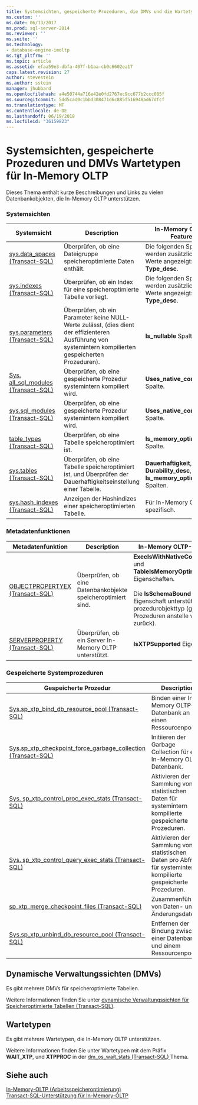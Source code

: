 ```yaml
---
title: Systemsichten, gespeicherte Prozeduren, die DMVs und die Wartetypen für In-Memory OLTP | Microsoft Docs
ms.custom: ''
ms.date: 06/13/2017
ms.prod: sql-server-2014
ms.reviewer: ''
ms.suite: ''
ms.technology:
- database-engine-imoltp
ms.tgt_pltfrm: ''
ms.topic: article
ms.assetid: efaa59e3-dbfa-407f-b1aa-cb0c6602ea17
caps.latest.revision: 27
author: stevestein
ms.author: sstein
manager: jhubbard
ms.openlocfilehash: a4e50744a716e42e0fd2767ec9cc677b2ccc085f
ms.sourcegitcommit: 5dd5cad0c1bbd308471d6c885f516948ad67dfcf
ms.translationtype: MT
ms.contentlocale: de-DE
ms.lasthandoff: 06/19/2018
ms.locfileid: "36159823"
---
```

# <a name="system-views-stored-procedures-dmvs-and-wait-types-for-in-memory-oltp"></a>Systemsichten, gespeicherte Prozeduren und DMVs Wartetypen für In-Memory OLTP
  Dieses Thema enthält kurze Beschreibungen und Links zu vielen Datenbankobjekten, die In-Memory OLTP unterstützen.  
  
### <a name="system-views"></a>Systemsichten  
  
|Systemsicht|Description|In-Memory OLTP-Feature|  
|-----------------|-----------------|-----------------------------|  
|[sys.data_spaces &#40;Transact-SQL&#41;](/sql/relational-databases/system-catalog-views/sys-data-spaces-transact-sql)|Überprüfen, ob eine Dateigruppe speicheroptimierte Daten enthält.|Die folgenden Spalten werden zusätzliche Werte angezeigt: **Typ** und **Type_desc**.|  
|[sys.indexes &#40;Transact-SQL&#41;](/sql/relational-databases/system-catalog-views/sys-indexes-transact-sql)|Überprüfen, ob ein Index für eine speicheroptimierte Tabelle vorliegt.|Die folgenden Spalten werden zusätzliche Werte angezeigt: **Typ** und **Type_desc**.|  
|[sys.parameters &#40;Transact-SQL&#41;](/sql/relational-databases/system-catalog-views/sys-parameters-transact-sql)|Überprüfen, ob ein Parameter keine NULL-Werte zulässt, (dies dient der effizienteren Ausführung von systemintern kompilierten gespeicherten Prozeduren).|**Is_nullable** Spalte.|  
|[Sys. all_sql_modules &#40;Transact-SQL&#41;](/sql/relational-databases/system-catalog-views/sys-all-sql-modules-transact-sql)|Überprüfen, ob eine gespeicherte Prozedur systemintern kompiliert wird.|**Uses_native_compilation** Spalte.|  
|[sys.sql_modules &#40;Transact-SQL&#41;](/sql/relational-databases/system-catalog-views/sys-sql-modules-transact-sql)|Überprüfen, ob eine gespeicherte Prozedur systemintern kompiliert wird.|**Uses_native_compilation** Spalte.|  
|[table_types &#40;Transact-SQL&#41;](/sql/relational-databases/system-catalog-views/sys-table-types-transact-sql)|Überprüfen, ob eine Tabelle speicheroptimiert ist.|**Is_memory_optimized** Spalte.|  
|[sys.tables &#40;Transact-SQL&#41;](/sql/relational-databases/system-catalog-views/sys-tables-transact-sql)|Überprüfen, ob eine Tabelle speicheroptimiert ist, und Überprüfen der Dauerhaftigkeitseinstellung einer Tabelle.|**Dauerhaftigkeit**, **Durability_desc**, und **Is_memory_optimized** Spalten.|  
|[sys.hash_indexes (Transact-SQL)](/sql/relational-databases/system-catalog-views/sys-hash-indexes-transact-sql)|Anzeigen der Hashindizes einer speicheroptimierten Tabelle.|Für In-Memory OLTP spezifisch.|  
  
### <a name="metadata-functions"></a>Metadatenfunktionen  
  
|Metadatenfunktion|Description|In-Memory OLTP-Feature|  
|-----------------------|-----------------|-----------------------------|  
|[OBJECTPROPERTYEX &#40;Transact-SQL&#41;](/sql/t-sql/functions/objectproperty-transact-sql)|Überprüfen, ob eine Datenbankobjekte speicheroptimiert sind.|**ExecIsWithNativeCompilation** und **TableIsMemoryOptimized** Eigenschaften.<br /><br /> Die **IsSchemaBound** Eigenschaft unterstützt den prozedurobjekttyp (gibt 0 für Prozeduren anstelle von NULL zurück).|  
|[SERVERPROPERTY &#40;Transact-SQL&#41;](/sql/t-sql/functions/serverproperty-transact-sql)|Überprüfen, ob ein Server In-Memory OLTP unterstützt.|**IsXTPSupported** Eigenschaft.|  
  
### <a name="system-stored-procedures"></a>Gespeicherte Systemprozeduren  
  
|Gespeicherte Prozedur|Description|  
|----------------------|-----------------|  
|[Sys.sp_xtp_bind_db_resource_pool &#40;Transact-SQL&#41;](/sql/relational-databases/system-stored-procedures/sys-sp-xtp-bind-db-resource-pool-transact-sql)|Binden einer In-Memory OLTP-Datenbank an einen Ressourcenpool.|  
|[Sys.sp_xtp_checkpoint_force_garbage_collection &#40;Transact-SQL&#41;](/sql/relational-databases/system-stored-procedures/sys-sp-xtp-checkpoint-force-garbage-collection-transact-sql)|Initiieren der Garbage Collection für eine In-Memory OLTP-Datenbank.|  
|[Sys. sp_xtp_control_proc_exec_stats &#40;Transact-SQL&#41;](/sql/relational-databases/system-stored-procedures/sys-sp-xtp-control-proc-exec-stats-transact-sql)|Aktivieren der Sammlung von statistischen Daten für systemintern kompilierte gespeicherte Prozeduren.|  
|[Sys. sp_xtp_control_query_exec_stats &#40;Transact-SQL&#41;](/sql/relational-databases/system-stored-procedures/sys-sp-xtp-control-query-exec-stats-transact-sql)|Aktivieren der Sammlung von statistischen Daten pro Abfrage für systemintern kompilierte gespeicherte Prozeduren.|  
|[sp_xtp_merge_checkpoint_files &#40;Transact-SQL&#41;](/sql/relational-databases/system-stored-procedures/sys-sp-xtp-merge-checkpoint-files-transact-sql)|Zusammenführen von Daten- und Änderungsdateien.|  
|[Sys.sp_xtp_unbind_db_resource_pool &#40;Transact-SQL&#41;](/sql/relational-databases/system-stored-procedures/sys-sp-xtp-unbind-db-resource-pool-transact-sql)|Entfernen der Bindung zwischen einer Datenbank und einem Ressourcenpool.|  
  
## <a name="dynamic-management-views-dmvs"></a>Dynamische Verwaltungssichten (DMVs)  
 Es gibt mehrere DMVs für speicheroptimierte Tabellen.  
  
 Weitere Informationen finden Sie unter [dynamische Verwaltungssichten für Speicheroptimierte Tabellen &#40;Transact-SQL&#41;](/sql/relational-databases/system-dynamic-management-views/memory-optimized-table-dynamic-management-views-transact-sql).  
  
## <a name="wait-types"></a>Wartetypen  
 Es gibt mehrere Wartetypen, die In-Memory OLTP unterstützen.  
  
 Weitere Informationen finden Sie unter Wartetypen mit dem Präfix **WAIT_XTP**, und **XTPPROC** in der [dm_os_wait_stats &#40;Transact-SQL&#41; ](/sql/relational-databases/system-dynamic-management-views/sys-dm-os-wait-stats-transact-sql) Thema.  
  
## <a name="see-also"></a>Siehe auch  
 [In-Memory-OLTP &#40;Arbeitsspeicheroptimierung&#41;](../relational-databases/in-memory-oltp/in-memory-oltp-in-memory-optimization.md)   
 [Transact-SQL-Unterstützung für In-Memory-OLTP](../relational-databases/in-memory-oltp/transact-sql-support-for-in-memory-oltp.md)  
  
  
